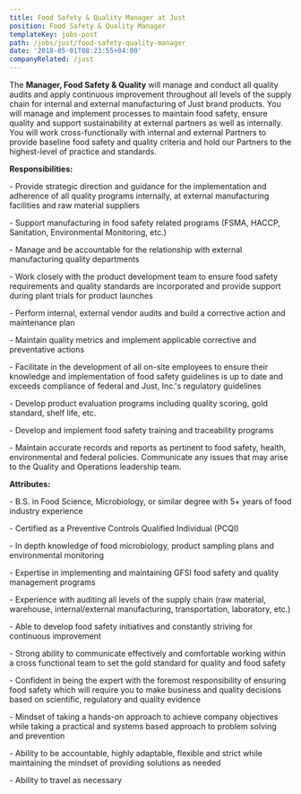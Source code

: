 ```yaml
---
title: Food Safety & Quality Manager at Just
position: Food Safety & Quality Manager
templateKey: jobs-post
path: /jobs/just/food-safety-quality-manager
date: '2018-05-01T08:23:55+04:00'
companyRelated: /just
---
```

The **Manager, Food Safety & Quality** will manage and conduct all quality audits and apply continuous improvement throughout all levels of the supply chain for internal and external manufacturing of Just brand products.  You will manage and implement processes to maintain food safety, ensure quality and support sustainability at external partners as well as internally.  You will work cross-functionally with internal and external Partners to provide baseline food safety and quality criteria and hold our Partners to the highest-level of practice and standards.



**Responsibilities:**

\- Provide strategic direction and guidance for the implementation and adherence of all quality programs internally, at external manufacturing facilities and raw material suppliers

\- Support manufacturing in food safety related programs (FSMA, HACCP, Sanitation, Environmental Monitoring, etc.)

\- Manage and be accountable for the relationship with external manufacturing quality departments

\- Work closely with the product development team to ensure food safety requirements and quality standards are incorporated and provide support during plant trials for product launches

\- Perform internal, external vendor audits and build a corrective action and maintenance plan

\- Maintain quality metrics and implement applicable corrective and preventative actions

\- Facilitate in the development of all on-site employees to ensure their knowledge and implementation of food safety guidelines is up to date and exceeds compliance of federal and Just, Inc.'s regulatory guidelines

\- Develop product evaluation programs including quality scoring, gold standard, shelf life, etc.

\- Develop and implement food safety training and traceability programs

\- Maintain accurate records and reports as pertinent to food safety, health, environmental and federal policies.  Communicate any issues that may arise to the Quality and Operations leadership team.



**Attributes:**

\- B.S. in Food Science, Microbiology, or similar degree with 5+ years of food industry experience

\- Certified as a Preventive Controls Qualified Individual (PCQI)

\- In depth knowledge of food microbiology, product sampling plans and environmental monitoring

\- Expertise in implementing and maintaining GFSI food safety and quality management programs

\- Experience with auditing all levels of the supply chain (raw material, warehouse, internal/external manufacturing, transportation, laboratory, etc.)

\- Able to develop food safety initiatives and constantly striving for continuous improvement

\- Strong ability to communicate effectively and comfortable working within a cross functional team to set the gold standard for quality and food safety

\- Confident in being the expert with the foremost responsibility of ensuring food safety which will require you to make business and quality decisions based on scientific, regulatory and quality evidence

\- Mindset of taking a hands-on approach to achieve company objectives while taking a practical and systems based approach to problem solving and prevention

\- Ability to be accountable, highly adaptable, flexible and strict while maintaining the mindset of providing solutions as needed

\- Ability to travel as necessary
